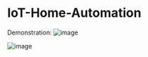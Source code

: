 # IoT-Home-Automation

Demonstration:
![image](https://user-images.githubusercontent.com/83200847/203711141-2227dfa5-9788-4ff8-b7ee-5651629ca3c5.png)

![image](https://user-images.githubusercontent.com/83200847/203711111-f60ff585-c4b4-44c4-a4ce-3a11b7bd6613.png)
